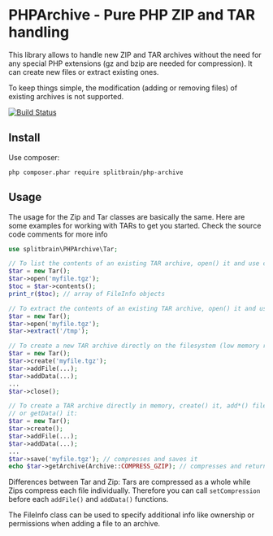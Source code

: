 PHPArchive - Pure PHP ZIP and TAR handling
==========================================

This library allows to handle new ZIP and TAR archives without the need for any special PHP extensions (gz and bzip are
needed for compression). It can create new files or extract existing ones.

To keep things simple, the modification (adding or removing files) of existing archives is not supported.

[![Build Status](https://travis-ci.org/splitbrain/php-archive.svg)](https://travis-ci.org/splitbrain/php-archive)

Install
-------

Use composer:

```php composer.phar require splitbrain/php-archive```

Usage
-----

The usage for the Zip and Tar classes are basically the same. Here are some examples for working with TARs to get
you started. Check the source code comments for more info

```php
use splitbrain\PHPArchive\Tar;

// To list the contents of an existing TAR archive, open() it and use contents() on it:
$tar = new Tar();
$tar->open('myfile.tgz');
$toc = $tar->contents();
print_r($toc); // array of FileInfo objects

// To extract the contents of an existing TAR archive, open() it and use extract() on it:
$tar = new Tar();
$tar->open('myfile.tgz');
$tar->extract('/tmp');

// To create a new TAR archive directly on the filesystem (low memory requirements), create() it,
$tar = new Tar();
$tar->create('myfile.tgz');
$tar->addFile(...);
$tar->addData(...);
...
$tar->close();

// To create a TAR archive directly in memory, create() it, add*() files and then either save()
// or getData() it:
$tar = new Tar();
$tar->create();
$tar->addFile(...);
$tar->addData(...);
...
$tar->save('myfile.tgz'); // compresses and saves it
echo $tar->getArchive(Archive::COMPRESS_GZIP); // compresses and returns it
```

Differences between Tar and Zip: Tars are compressed as a whole while Zips compress each file individually. Therefore
you can call ```setCompression``` before each ```addFile()``` and ```addData()``` functions.

The FileInfo class can be used to specify additional info like ownership or permissions when adding a file to
an archive. 
